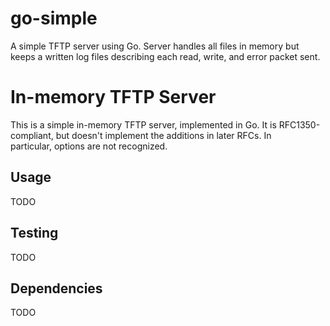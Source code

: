 # go-simple
A simple TFTP server using Go. Server handles all files in memory but keeps a written log files describing each read, write, and error packet sent.

In-memory TFTP Server
=====================

This is a simple in-memory TFTP server, implemented in Go.  It is
RFC1350-compliant, but doesn't implement the additions in later RFCs.  In  
particular, options are not recognized.

Usage
-----
TODO

Testing
-------
TODO

Dependencies
------------
TODO
